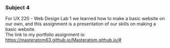 ### Subject 4
For UX 220 - Web Design Lab 1 we learned how to make a basic website on our own, and this assignment is a presentation of our skills on making a basic website. </br>
The link to my portfolio assignment is: https://masteratom63.github.io/Masteratom.github.io/# </br>